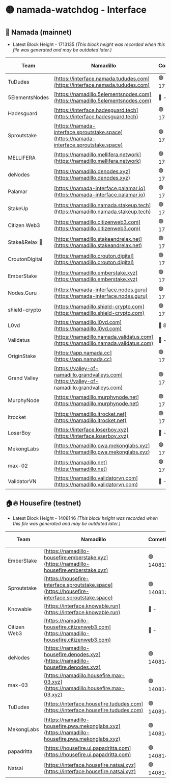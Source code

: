 # 🟡 namada-watchdog - Interface

## 🚀 Namada (mainnet)
- Latest Block Height - 1713135 *(This block height was recorded when this file was generated and may be outdated later.)*

| Team | Namadillo | CometBFT | Indexer | MASP Indexer |
|-|-|-|-|-|
| TuDudes | [https://interface.namada.tududes.com](https://interface.namada.tududes.com) | 🟢 1713115 | 🟢 1713114 | 🟢 1713115 |
| 5ElementsNodes | [https://namadillo.5elementsnodes.com](https://namadillo.5elementsnodes.com) | 🔴 - | 🔴 1704136 | 🔴 1704142 |
| Hadesguard | [https://interface.hadesguard.tech](https://interface.hadesguard.tech) | 🟢 1713119 | 🟢 1713118 | 🟢 1713118 |
| Sproutstake | [https://namada-interface.sproutstake.space](https://namada-interface.sproutstake.space) | 🟢 1713119 | 🟢 1713119 | 🟢 1713119 |
| MELLIFERA | [https://namadillo.mellifera.network](https://namadillo.mellifera.network) | 🟢 1713120 | 🟢 1713120 | 🟢 1713119 |
| deNodes | [https://namadillo.denodes.xyz](https://namadillo.denodes.xyz) | 🟢 1713121 | 🟢 1713120 | 🟢 1713120 |
| Palamar | [https://namada-interface.palamar.io](https://namada-interface.palamar.io) | 🟢 1713121 | 🟢 1713121 | 🟢 1713121 |
| StakeUp | [https://namadillo.namada.stakeup.tech](https://namadillo.namada.stakeup.tech) | 🟢 1713122 | 🟢 1713122 | 🟢 1713121 |
| Citizen Web3 | [https://namadillo.citizenweb3.com](https://namadillo.citizenweb3.com) | 🟢 1713122 | 🟢 1713121 | 🟢 1713121 |
| Stake&Relax 🦥 | [https://namadillo.stakeandrelax.net](https://namadillo.stakeandrelax.net) | 🟢 1713123 | 🟢 1713123 | 🟢 1713123 |
| CroutonDigital | [https://namadillo.crouton.digital](https://namadillo.crouton.digital) | 🟢 1713123 | 🔴 1338918 | 🟢 1713123 |
| EmberStake | [https://namadillo.emberstake.xyz](https://namadillo.emberstake.xyz) | 🟢 1713124 | 🟢 1713124 | 🟢 1713123 |
| Nodes.Guru | [https://namada-interface.nodes.guru](https://namada-interface.nodes.guru) | 🟢 1713124 | 🟢 1713124 | 🟢 1713124 |
| shield-crypto | [https://namadillo.shield-crypto.com](https://namadillo.shield-crypto.com) | 🟢 1713125 | 🟢 1713125 | 🟢 1713125 |
| L0vd | [https://namadillo.l0vd.com](https://namadillo.l0vd.com) | 🔴 894059 | 🔴 1358924 | 🔴 894059 |
| Validatus | [https://namadillo.namada.validatus.com](https://namadillo.namada.validatus.com) | 🔴 - | 🔴 - | 🔴 - |
| OriginStake | [https://app.namada.cc](https://app.namada.cc) | 🟢 1713133 | 🟢 1713133 | 🟢 1713133 |
| Grand Valley | [https://valley-of-namadillo.grandvalleys.com](https://valley-of-namadillo.grandvalleys.com) | 🟢 1713133 | 🟢 1713133 | 🟢 1713133 |
| MurphyNode | [https://namadillo.murphynode.net](https://namadillo.murphynode.net) | 🟢 1713134 | 🟢 1713134 | 🔴 - |
| itrocket | [https://namadillo.itrocket.net](https://namadillo.itrocket.net) | 🟢 1713134 | 🟢 1713134 | 🔴 1687505 |
| LoserBoy | [https://interface.loserboy.xyz](https://interface.loserboy.xyz) | 🔴 - | 🔴 - | 🔴 - |
| MekongLabs | [https://namadillo.pwa.mekonglabs.xyz](https://namadillo.pwa.mekonglabs.xyz) | 🟢 1713135 | 🟢 1713134 | 🟢 1713134 |
| max-02 | [https://namadillo.net](https://namadillo.net) | 🟢 1713135 | 🟢 1713135 | 🟢 1713135 |
| ValidatorVN | [https://namadillo.validatorvn.com](https://namadillo.validatorvn.com) | 🔴 - | 🔴 - | 🔴 - |

## 🏠🔥 Housefire (testnet)
- Latest Block Height - 1408146 *(This block height was recorded when this file was generated and may be outdated later.)*

| Team | Namadillo | CometBFT | Indexer | MASP Indexer |
|-|-|-|-|-|
| EmberStake | [https://namadillo-housefire.emberstake.xyz](https://namadillo-housefire.emberstake.xyz) | 🟢 1408136 | 🟢 1408136 | 🔴 - |
| Sproutstake | [https://housefire-interface.sproutstake.space](https://housefire-interface.sproutstake.space) | 🟢 1408138 | 🟢 1408138 | 🟢 1408138 |
| Knowable | [https://interface.knowable.run](https://interface.knowable.run) | 🔴 - | 🔴 - | 🔴 - |
| Citizen Web3 | [https://namadillo-housefire.citizenweb3.com](https://namadillo-housefire.citizenweb3.com) | 🔴 - | 🔴 - | 🔴 - |
| deNodes | [https://namadillo-housefire.denodes.xyz](https://namadillo-housefire.denodes.xyz) | 🟢 1408142 | 🟢 1408142 | 🟢 1408142 |
| max-03 | [https://namadillo.housefire.max-03.xyz](https://namadillo.housefire.max-03.xyz) | 🟢 1408143 | 🟢 1408143 | 🟢 1408142 |
| TuDudes | [https://interface.housefire.tududes.com](https://interface.housefire.tududes.com) | 🟢 1408143 | 🟢 1408143 | 🟢 1408143 |
| MekongLabs | [https://namadillo-housefire.pwa.mekonglabs.xyz](https://namadillo-housefire.pwa.mekonglabs.xyz) | 🟢 1408143 | 🟢 1408143 | 🔴 - |
| papadritta | [https://housefire.ui.papadritta.com](https://housefire.ui.papadritta.com) | 🟢 1408145 | 🟢 1408145 | 🟢 1408145 |
| Natsai | [https://interface.housefire.natsai.xyz](https://interface.housefire.natsai.xyz) | 🟢 1408146 | 🟢 1408146 | 🟢 1408146 |


